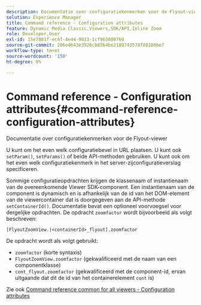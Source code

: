 ```yaml
---
description: Documentatie over configuratiekenmerken voor de Flyout-viewer
solution: Experience Manager
title: Command reference - Configuration attributes
feature: Dynamic Media Classic,Viewers,SDK/API,Inline Zoom
role: Developer,User
exl-id: 15e7881f-ec4f-4e44-9833-1cf965800760
source-git-commit: 206e4643e3926cb85b4be2189743578f88180be7
workflow-type: tm+mt
source-wordcount: '150'
ht-degree: 0%

---
```


# Command reference - Configuration attributes{#command-reference-configuration-attributes}

Documentatie over configuratiekenmerken voor de Flyout-viewer

U kunt om het even welk configuratiebevel in URL plaatsen. U kunt ook `setParam()`, `setParams()` of beide API-methoden gebruiken. U kunt ook om het even welk configuratiekenmerk in het server-zijconfiguratieverslag specificeren.

Sommige configuratieopdrachten krijgen de klassenaam of instantienaam van de overeenkomende Viewer SDK-component. Een instantienaam van de component is dynamisch en is afhankelijk van de id van het DOM-element van de viewercontainer dat is doorgegeven aan de API-methode `setContainerId()`. Documentatie bevat een optioneel voorvoegsel voor dergelijke opdrachten. De opdracht `zoomfactor` wordt bijvoorbeeld als volgt beschreven:

`[FlyoutZoomView.|<containerId>_flyout].zoomfactor`

De opdracht wordt als volgt gebruikt:

* `zoomfactor` (korte syntaxis)
* `FlyoutZoomView.zoomfactor` (gekwalificeerd met de naam van een componentklasse)
* `cont_flyout.zoomfactor` (gekwalificeerd met de component-id, ervan uitgaande dat dit de id van het containerelement  `cont` is)

Zie ook [Command reference common for all viewers - Configuration attributes](../../../r-html5-viewer-20-cmdref-configattrib/r-html5-viewer-20-cmdref-configattrib.md#concept-850e0f2c49b949deb7cfbfd330d329bd)

